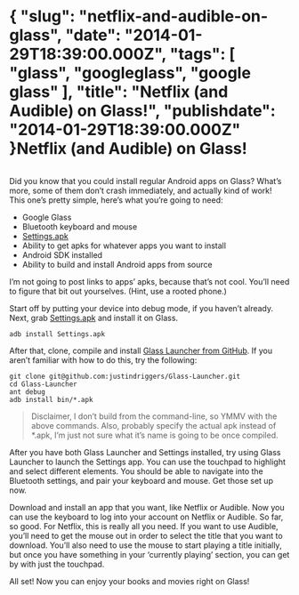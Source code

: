 {
    "slug": "netflix-and-audible-on-glass",
    "date": "2014-01-29T18:39:00.000Z",
    "tags": [
        "glass",
        "googleglass",
        "google glass"
    ],
    "title": "Netflix (and Audible) on Glass!",
    "publishdate": "2014-01-29T18:39:00.000Z"
}Netflix (and Audible) on Glass!
===============================




<p><img src="https://31.media.tumblr.com/70dee588d5e21e6fa05257dd8e405b9b/tumblr_inline_n05c91ionZ1sq0x3a.jpg" alt=""/></p>

<p>Did you know that you could install regular Android apps on Glass? What&rsquo;s more, some of them don&rsquo;t crash immediately, and actually kind of work! This one&rsquo;s pretty simple, here&rsquo;s what you&rsquo;re going to need:</p>

<ul><li>Google Glass</li>
<li>Bluetooth keyboard and mouse</li>
<li><a href="https://coderwall.com/p/uzviqa" target="_blank">Settings.apk</a></li>
<li>Ability to get apks for whatever apps you want to install</li>
<li>Android SDK installed</li>
<li>Ability to build and install Android apps from source</li>
</ul><p>I&rsquo;m not going to post links to apps&rsquo; apks, because that&rsquo;s not cool. You&rsquo;ll need to figure that bit out yourselves. (Hint, use a rooted phone.)</p>

<p>Start off by putting your device into debug mode, if you haven&rsquo;t already. Next, grab <a href="https://coderwall.com/p/uzviqa" target="_blank">Settings.apk</a> and install it on Glass.</p>

<pre><code>adb install Settings.apk
</code></pre>

<p>After that, clone, compile and install <a href="https://github.com/justindriggers/Glass-Launcher" target="_blank">Glass Launcher from GitHub</a>. If you aren&rsquo;t familiar with how to do this, try the following:</p>

<pre><code>git clone git@github.com:justindriggers/Glass-Launcher.git
cd Glass-Launcher
ant debug
adb install bin/*.apk 
</code></pre>

<blockquote>
  <p>Disclaimer, I don&rsquo;t build from the command-line, so YMMV with the above commands. Also, probably specify the actual apk instead of *.apk, I&rsquo;m just not sure what it&rsquo;s name is going to be once compiled.</p>
</blockquote>

<p>After you have both Glass Launcher and Settings installed, try using Glass Launcher to launch the Settings app. You can use the touchpad to highlight and select different elements. You should be able to navigate into the Bluetooth settings, and pair your keyboard and mouse. Get those set up now.</p>

<p>Download and install an app that you want, like Netflix or Audible. Now you can use the keyboard to log into your account on Netflix or Audible. So far, so good. For Netflix, this is really all you need. If you want to use Audible, you&rsquo;ll need to get the mouse out in order to select the title that you want to download. You&rsquo;ll also need to use the mouse to start playing a title initially, but once you have something in your &lsquo;currently playing&rsquo; section, you can get by with just the touchpad.</p>

<p>All set! Now you can enjoy your books and movies right on Glass!</p>
